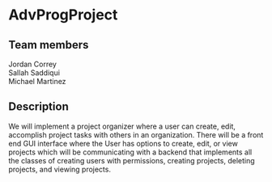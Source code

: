 # AdvProgProject
## Team members
Jordan Correy  
Sallah Saddiqui  
Michael Martinez  

## Description
We will implement a project organizer where a user can create, edit, accomplish project tasks with others in an organization. There will be a front end GUI interface where the User has options to create, edit, or view projects which will be communicating with a backend that implements all the classes of creating users with permissions, creating projects, deleting projects, and viewing projects.

